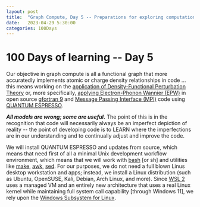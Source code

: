 ```yaml
---
layout: post
title:  "Graph Compute, Day 5 -- Preparations for exploring computational chemistry"
date:   2023-04-29 5:30:00
categories: 100Days
---
```



# 100 Days of learning -- Day 5

Our objective in graph compute is all a functional graph that more accuratedly implements atomic or charge density relationships in code ... this means working on the [application of Density-Functional Perturbation Theory](https://docs.epw-code.org/doc/School2021.html) or, more specifically, [applying Electron-Phonon Wannier (EPW)](https://www.sciencedirect.com/science/article/abs/pii/S0010465516302260?via%3Dihub) in open source [gfortran 9](https://gcc.gnu.org/wiki/GFortran/News#GCC9) and [Message Passing Interface (MPI)](https://en.wikipedia.org/wiki/Message_Passing_Interface) code using [QUANTUM ESPRESSO](https://www.quantum-espresso.org/documentation/).  

***All models are wrong; some are useful.*** The point of this is in the recognition that code will necessarily always be an imperfect depiction of reality -- the point of developing code is to LEARN where the imperfections are in our understanding and to continually adjust and improve the code.

We will install QUANTUM ESPRESSO and updates from source, which means that need first of all a minimal Unix development workflow environment, which means that we will work with [bash](https://www.gnu.org/software/bash/manual/bash.html) [or sh] and utilities like [make](https://www.gnu.org/software/make/manual/make.html), [awk](https://www.gnu.org/software/gawk/manual/gawk.html), [sed](https://www.gnu.org/software/sed/manual/sed.html). For our purposes, we do not need a full blown Linus desktop workstation and apps; instead, we install a Linux distribution (such as Ubuntu, OpenSUSE, Kali, Debian, Arch Linux, and more). Since [WSL 2](https://learn.microsoft.com/en-us/windows/wsl/compare-versions) uses a managed VM and an entirely new architecture that uses a real Linux kernel while maintaining full system call capability [through Windows 11], we rely upon the [Windows Subsystem for Linux](https://learn.microsoft.com/en-us/windows/wsl/install). 
